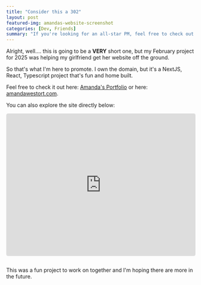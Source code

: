 ```yaml
---
title: "Consider this a 302"
layout: post
featured-img: amandas-website-screenshot
categories: [Dev, Friends]
summary: "If you're looking for an all-star PM, feel free to check out this website."
---
```


Alright, well.... this is going to be a **VERY** short one, but my February project for 2025 was helping my girlfriend get her website off the ground.

So that's what I'm here to promote. I own the domain, but it's a NextJS, React, Typescript project that's fun and home built.

Feel free to check it out here: [Amanda's Portfolio](https://www.amandawestort.com) or here: [amandawestort.com](https://www.amandawestort.com).

You can also explore the site directly below:

<div style="position: relative; width: 100%; height: 0; padding-bottom: 75%;">
  <iframe src="https://www.amandawestort.com" style="position: absolute; top: 0; left: 0; width: 100%; height: 100%; border: 1px solid #ddd; border-radius: 4px;" allowfullscreen></iframe>
</div>
<br/>

This was a fun project to work on together and I'm hoping there are more in the future.
